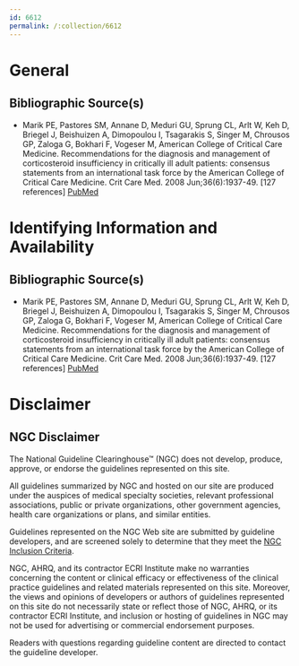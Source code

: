 ```yaml
---
id: 6612
permalink: /:collection/6612
---
```


# General

## Bibliographic Source(s)

- Marik PE, Pastores SM, Annane D, Meduri GU, Sprung CL, Arlt W, Keh D, Briegel J, Beishuizen A, Dimopoulou I, Tsagarakis S, Singer M, Chrousos GP, Zaloga G, Bokhari F, Vogeser M, American College of Critical Care Medicine. Recommendations for the diagnosis and management of corticosteroid insufficiency in critically ill adult patients: consensus statements from an international task force by the American College of Critical Care Medicine. Crit Care Med. 2008 Jun;36(6):1937-49. [127 references] [ PubMed ](http://www.ncbi.nlm.nih.gov/entrez/query.fcgi?cmd=Retrieve&db=pubmed&dopt=Abstract&list_uids=18496365)

# Identifying Information and Availability

## Bibliographic Source(s)

- Marik PE, Pastores SM, Annane D, Meduri GU, Sprung CL, Arlt W, Keh D, Briegel J, Beishuizen A, Dimopoulou I, Tsagarakis S, Singer M, Chrousos GP, Zaloga G, Bokhari F, Vogeser M, American College of Critical Care Medicine. Recommendations for the diagnosis and management of corticosteroid insufficiency in critically ill adult patients: consensus statements from an international task force by the American College of Critical Care Medicine. Crit Care Med. 2008 Jun;36(6):1937-49. [127 references] [ PubMed ](http://www.ncbi.nlm.nih.gov/entrez/query.fcgi?cmd=Retrieve&db=pubmed&dopt=Abstract&list_uids=18496365)

# Disclaimer

## NGC Disclaimer

The National Guideline Clearinghouse™ (NGC) does not develop, produce, approve, or endorse the guidelines represented on this site.

All guidelines summarized by NGC and hosted on our site are produced under the auspices of medical specialty societies, relevant professional associations, public or private organizations, other government agencies, health care organizations or plans, and similar entities.

Guidelines represented on the NGC Web site are submitted by guideline developers, and are screened solely to determine that they meet the [NGC Inclusion Criteria](/help-and-about/summaries/inclusion-criteria).

NGC, AHRQ, and its contractor ECRI Institute make no warranties concerning the content or clinical efficacy or effectiveness of the clinical practice guidelines and related materials represented on this site. Moreover, the views and opinions of developers or authors of guidelines represented on this site do not necessarily state or reflect those of NGC, AHRQ, or its contractor ECRI Institute, and inclusion or hosting of guidelines in NGC may not be used for advertising or commercial endorsement purposes.

Readers with questions regarding guideline content are directed to contact the guideline developer.


